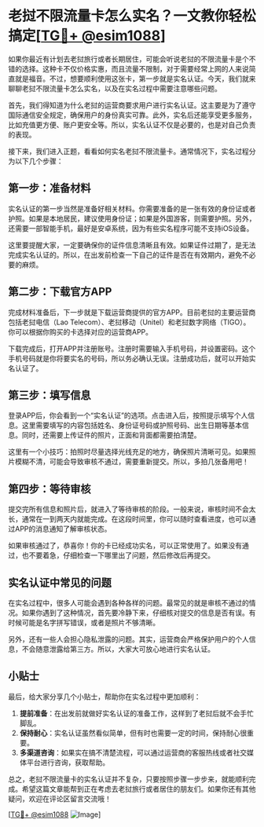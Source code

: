 # 老挝不限流量卡怎么实名？一文教你轻松搞定[[TG💪+ @esim1088](https://t.me/s/esim1088)]

如果你最近有计划去老挝旅行或者长期居住，可能会听说老挝的不限流量卡是个不错的选择。这种卡不仅价格实惠，而且流量不限制，对于需要经常上网的人来说简直就是福音。不过，想要顺利使用这张卡，第一步就是实名认证。今天，我们就来聊聊老挝不限流量卡怎么实名，以及在实名过程中需要注意哪些问题。

首先，我们得知道为什么老挝的运营商要求用户进行实名认证。这主要是为了遵守国际通信安全规定，确保用户的身份真实可靠。此外，实名后还能享受更多服务，比如充值更方便、账户更安全等。所以，实名认证不仅是必要的，也是对自己负责的表现。

接下来，我们进入正题，看看如何实名老挝不限流量卡。通常情况下，实名过程分为以下几个步骤：

## 第一步：准备材料

实名认证的第一步当然是准备好相关材料。你需要准备的是一张有效的身份证或者护照。如果是本地居民，建议使用身份证；如果是外国游客，则需要护照。另外，还需要一部智能手机，最好是安卓系统，因为有些实名程序可能不支持iOS设备。

这里要提醒大家，一定要确保你的证件信息清晰且有效。如果证件过期了，是无法完成实名认证的。所以，在出发前检查一下自己的证件是否在有效期内，避免不必要的麻烦。

## 第二步：下载官方APP

完成材料准备后，下一步就是下载运营商提供的官方APP。目前老挝的主要运营商包括老挝电信（Lao Telecom）、老挝移动（Unitel）和老挝数字网络（TIGO）。你可以根据你购买的卡选择对应的运营商APP。

下载完成后，打开APP并注册账号。注册时需要输入手机号码，并设置密码。这个手机号码就是你将要实名的号码，所以务必确认无误。注册成功后，就可以开始实名认证了。

## 第三步：填写信息

登录APP后，你会看到一个“实名认证”的选项。点击进入后，按照提示填写个人信息。这里需要填写的内容包括姓名、身份证号码或护照号码、出生日期等基本信息。同时，还需要上传证件的照片，正面和背面都需要拍清楚。

这里有一个小技巧：拍照时尽量选择光线充足的地方，确保照片清晰可见。如果照片模糊不清，可能会导致审核不通过，需要重新提交。所以，多拍几张备用吧！

## 第四步：等待审核

提交完所有信息和照片后，就进入了等待审核的阶段。一般来说，审核时间不会太长，通常在一到两天内就能完成。在这段时间里，你可以随时查看进度，也可以通过APP的消息通知了解审核状态。

如果审核通过了，恭喜你！你的卡已经成功实名，可以正常使用了。如果没有通过，也不要着急，仔细检查一下哪里出了问题，然后修改后再提交。

## 实名认证中常见的问题

在实名过程中，很多人可能会遇到各种各样的问题。最常见的就是审核不通过的情况。如果你遇到了这种情况，首先要冷静下来，仔细核对提交的信息是否有误。有时候可能是名字拼写错误，或者是照片不够清晰。

另外，还有一些人会担心隐私泄露的问题。其实，运营商会严格保护用户的个人信息，不会随意泄露给第三方。所以，大家大可放心地进行实名认证。

## 小贴士

最后，给大家分享几个小贴士，帮助你在实名过程中更加顺利：

1. **提前准备**：在出发前就做好实名认证的准备工作，这样到了老挝后就不会手忙脚乱。
2. **保持耐心**：实名认证虽然看似简单，但有时也需要一定的时间，保持耐心很重要。
3. **多渠道咨询**：如果实在搞不清楚流程，可以通过运营商的客服热线或者社交媒体平台进行咨询，获取帮助。

总之，老挝不限流量卡的实名认证并不复杂，只要按照步骤一步步来，就能顺利完成。希望这篇文章能帮到正在考虑去老挝旅行或者居住的朋友们。如果你还有其他疑问，欢迎在评论区留言交流哦！

[[TG💪+ @esim1088](https://t.me/s/esim1088) ![Image](https://i.postimg.cc/4NQfJmqS/Snipaste-2025-05-13-00-14-12.png)]